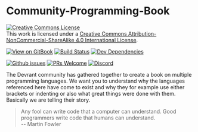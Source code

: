 # Community-Programming-Book

<!-- markdownlint-disable MD033 -->
<a rel="license" href="http://creativecommons.org/licenses/by-nc-sa/4.0/"><img alt="Creative Commons License" style="border-width:0" src="https://i.creativecommons.org/l/by-nc-sa/4.0/88x31.png" /></a><br />This work is licensed under a
<a rel="license" href="http://creativecommons.org/licenses/by-nc-sa/4.0/">Creative Commons Attribution-NonCommercial-ShareAlike 4.0 International License</a>.

[![View on GitBook](https://img.shields.io/badge/View%20on-GitBook-blue.svg?style=flat-square)](https://cpb.gitbook.io/book/)
[![Build Status](https://img.shields.io/travis/devRant-Community/Community-Programming-Book.svg?style=flat-square&logo=travis)](https://travis-ci.org/devRant-Community/Community-Programming-Book)
[![Dev Dependencies](https://img.shields.io/david/dev/devRant-Community/Community-Programming-Book.svg?style=flat-square)](https://github.com/devRant-Community/Community-Programming-Book/blob/master/package.json)

[![Github issues](https://img.shields.io/github/issues/devRant-Community/Community-Programming-Book.svg?longCache=true&style=flat-square&logo=github)](https://github.com/devRant-Community/Community-Programming-Book/issues)
[![PRs Welcome](https://img.shields.io/badge/PRs-welcome-brightgreen.svg?style=flat-square&logo=github)](https://github.com/devRant-Community/Community-Programming-Book/blob/master/CONTRIBUTING.md)
[![Discord](https://img.shields.io/discord/446073753064177675.svg?label=Discord&colorB=7289da&style=flat-square)](https://discord.gg/4AThF88)

The Devrant community has gathered together to create a book on
multiple programming languages. We want you to understand why
the languages referenced here have come to exist and why they
for example use either brackets or indenting or also what great things
were done with them. Basically we are telling their story.

> Any fool can write code that a computer can understand. Good programmers write code that humans can understand. \
> -- Martin Fowler
